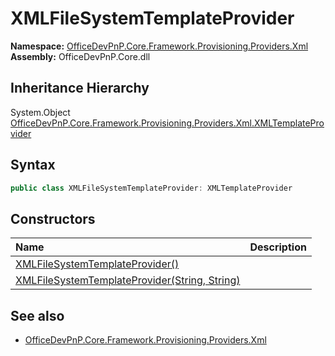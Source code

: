 # XMLFileSystemTemplateProvider
  

**Namespace:** [OfficeDevPnP.Core.Framework.Provisioning.Providers.Xml](OfficeDevPnP.Core.Framework.Provisioning.Providers.Xml.md)  
**Assembly:** OfficeDevPnP.Core.dll  
## Inheritance Hierarchy
System.Object  
  [OfficeDevPnP.Core.Framework.Provisioning.Providers.Xml.XMLTemplateProvider](OfficeDevPnP.Core.Framework.Provisioning.Providers.Xml.XMLTemplateProvider.md) 
## Syntax
```C#
public class XMLFileSystemTemplateProvider: XMLTemplateProvider
```
## Constructors
|**Name**|**Description**|
|:-----|:-----|
| [XMLFileSystemTemplateProvider()](OfficeDevPnP.Core.Framework.Provisioning.Providers.Xml.XMLFileSystemTemplateProvider.ctor1.md) | 
| [XMLFileSystemTemplateProvider(String, String)](OfficeDevPnP.Core.Framework.Provisioning.Providers.Xml.XMLFileSystemTemplateProvider.ctor2.md) | 
## See also
- [OfficeDevPnP.Core.Framework.Provisioning.Providers.Xml](OfficeDevPnP.Core.Framework.Provisioning.Providers.Xml.md)
